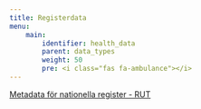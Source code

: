 ```yaml
---
title: Registerdata
menu:
    main:
        identifier: health_data
        parent: data_types
        weight: 50
        pre: <i class="fas fa-ambulance"></i>
---
```


[Metadata för nationella register - RUT](rut)
